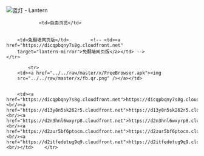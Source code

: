

<img src="../../raw/master/x/8e0a2b81.c82003be.LanternYellow2.png" alt="蓝灯 - Lantern"/>
<table>
    <tr>
                
                <td>自由浏览</td>
        
        
        <td>免翻墙网页版</td>        <!-- <td><a href="https://dicqpbqny7s8g.cloudfront.net"
        target="lantern-mirror">免翻墙网页版</a></td> -->
    </tr>
    
            <tr>
        <td><a href="../../raw/master/x/FreeBrowser.apk"><img
        src="../../raw/master/x/fb.qr.png" /></a></td>

        
        <td><a href="https://dicqpbqny7s8g.cloudfront.net">https://dicqpbqny7s8g.cloudfront.net</a><br/><a href="https://d13y8n5sk262r5.cloudfront.net">https://d13y8n5sk262r5.cloudfront.net</a><br/><a href="https://d2n3hnl6wxyrp8.cloudfront.net">https://d2n3hnl6wxyrp8.cloudfront.net</a><br/><a href="https://d2zur5bf6ptocm.cloudfront.net">https://d2zur5bf6ptocm.cloudfront.net</a><br/><a href="https://d2itfedetug9q9.cloudfront.net">https://d2itfedetug9q9.cloudfront.net</a><br/></td>    </tr>
</table>
